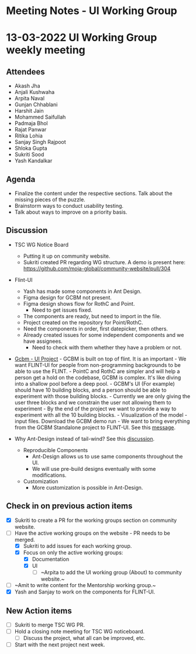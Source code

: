 # Meeting Notes - UI Working Group

# 13-03-2022 UI Working Group weekly meeting 

## Attendees
- Akash Jha
- Anjali Kushwaha
- Arpita Naval
- Gunjan Chhablani
- Harshit Jain
- Mohammed Saifullah
- Padmaja Bhol
- Rajat Panwar
- Ritika Lohia
- Sanjay Singh Rajpoot
- Shloka Gupta
- Sukriti Sood
- Yash Kandalkar

## Agenda
- Finalize the content under the respective sections. Talk about the missing pieces of the puzzle.
- Brainstorm ways to conduct usability testing.
- Talk about ways to improve on a priority basis.

## Discussion
- TSC WG Notice Board
    - Putting it up on community website.
    - Sukriti created PR regarding WG structure. A demo is present here: https://github.com/moja-global/community-website/pull/304

- Flint-UI
    - Yash has made some components in Ant Design.
    - Figma design for GCBM not present.
    - Figma design shows flow for RothC and Point.
        - Need to get issues fixed.
    - The components are ready, but need to import in the file.
    - Project created on the repository for Point/RothC.
    - Need the components in order, first datepicker, then others.
    - Already created issues for some independent components and we have assignees.
        - Need to check with them whether they have a problem or not.


- [Gcbm - UI Project](https://github.com/moja-global/mentorship/blob/main/google-summer-of-code/GSOC-2022-Ideas.md)
        -  GCBM is built on top of flint. It is an important
        -  We want FLINT-UI for people from non-programming backgrounds to be able to use the FLINT.
        - PointC and RothC are simpler and will help a person get a hold on the codebase, GCBM is complex. It's like diving into a shallow pool before a deep pool.
        - GCBM's UI (For example) should have 10 building blocks, and a person should be able to experiment with those building blocks.
            - Currently we are only giving the user three blocks and we constrain the user not allowing them to experiment
            - By the end of the project we want to provide a way to experiment with all the 10 building blocks.
        - Visualization of the model - input files. Download the GCBM demo run
        - We want to bring everything from the GCBM Standalone project to FLINT-UI. See this [message](https://mojaglobal.slack.com/archives/C010Z37GL2U/p1645086514631459).

- Why Ant-Design instead of tail-wind? See this [discussion](https://github.com/moja-global/FLINT-UI/discussions/173).
    - Reproducible Components
        - Ant-Design allows us to use same components throughout the UI.
        - We will use pre-build designs eventually with some modifications.
    - Customization
        - More customization is possible in Ant-Design.

## Check in on previous action items
- [x] Sukriti to create a PR for the working groups section on community website.
- [ ] Have the active working groups on the website - PR needs to be merged.
    - [x] Sukriti to add issues for each working group.
    - [x] Focus on only the active working groups:
        - [x] Documentation
        - [x] UI
            - [ ] ~Arpita to add the UI working group (About) to community website.~
- [ ] ~Amit to write content for the Mentorship working group.~
- [x] Yash and Sanjay to work on the components for FLINT-UI.

## New Action items
- [ ] Sukriti to merge TSC WG PR.
- [ ] Hold a closing note meeting for TSC WG noticeboard.
    - [ ] Discuss the project, what all can be improved, etc.
- [ ] Start with the next project next week.